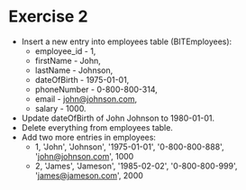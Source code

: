 # Exercise 2

* Insert a new entry into employees table (BITEmployees):
  * employee_id - 1,
  * firstName - John,
  * lastName - Johnson,
  * dateOfBirth - 1975-01-01,
  * phoneNumber - 0-800-800-314,
  * email - john@johnson.com,
  * salary - 1000.
* Update dateOfBirth of John Johnson to 1980-01-01.
* Delete everything from employees table.
* Add two more entries in employees:
  * 1, 'John', 'Johnson', '1975-01-01', '0-800-800-888', 'john@johnson.com', 1000
  * 2, 'James', 'Jameson', '1985-02-02', '0-800-800-999', 'james@jameson.com', 2000